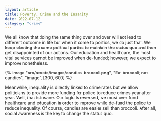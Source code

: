 ```yaml
---
layout: article
title: Poverty, Crime and the Insanity
date: 2022-07-12
category: "crime"
---
```


We all know that doing the same thing over and over will not lead to different outcome in life but when it come to politics, we do just that. We keep electing the same political parties to maintain the status quo and then get disappointed of our actions. Our education and healthcare, the most vital services cannot be improved when de-funded; however, we expect to improve nonetheless.

<!-- excerpt -->

{% image "src/assets/images/candies-broccoli.png", "Eat broccoli; not candies", "image", [300, 600] %}

Meanwhile, inequality is directly linked to crime rates but we allow politicians to provide more funding for police to reduce crimes year after year. Well, that is insane. Our logic is reversed, we must over fund healthcare and education in order to improve while de-fund the police to reduce inequality. Of course, candies are easier sell than broccoli. After all, social awareness is the key to change the status quo.

